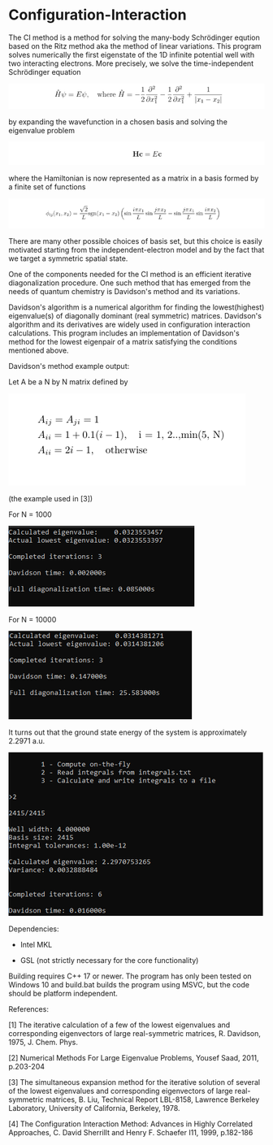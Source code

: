 # Configuration-Interaction


The CI method is a method for solving the many-body Schrödinger eqution based on the Ritz method aka the method of linear variations.
This program solves numerically the first eigenstate of the 1D infinite potential well with two interacting electrons. More precisely,
we solve the time-independent Schrödinger equation

![sc1](https://github.com/plsda/Configuration-Interaction/blob/main/tise.PNG)

by expanding the wavefunction in a chosen basis and solving the eigenvalue problem

![sc1](https://github.com/plsda/Configuration-Interaction/blob/main/eigenEq.PNG)

where the Hamiltonian is now represented as a matrix in a basis formed by a finite set of functions

![sc1](https://github.com/plsda/Configuration-Interaction/blob/main/basisFunction.PNG)

There are many other possible choices of basis set, but this choice is easily motivated starting from the independent-electron model 
and by the fact that we target a symmetric spatial state.

One of the components needed for the CI method is an efficient iterative diagonalization procedure. One such method that
has emerged from the needs of quantum chemistry is Davidson's method and its variations. 

Davidson's algorithm is a numerical algorithm for finding the lowest(highest) eigenvalue(s) of diagonally dominant (real symmetric) matrices. Davidson's algorithm
and its derivatives are widely used in configuration interaction calculations. This program includes an implementation of Davidson's method
for the lowest eigenpair of a matrix satisfying the conditions mentioned above.

Davidson's method example output:

Let A be a N by N matrix defined by 

![sc1](https://github.com/plsda/Configuration-Interaction/blob/main/code/eqn.PNG)

(the example used in [3])

For N = 1000

![sc1](https://github.com/plsda/Configuration-Interaction/blob/main/code/sampleOutput1000.PNG)

For N = 10000

![sc1](https://github.com/plsda/Configuration-Interaction/blob/main/code/sampleOutput10000.PNG)


It turns out that the ground state energy of the system is approximately 2.2971 a.u.

![sc1](https://github.com/plsda/Configuration-Interaction/blob/main/CIExampleOutput.PNG)



Dependencies:

  - Intel MKL

  - GSL (not strictly necessary for the core functionality)
  

Building requires C++ 17 or newer. The program has only been tested on Windows 10 and build.bat builds the program using MSVC, but the code should be platform independent.


References:

[1] The iterative calculation of a few of the lowest eigenvalues and corresponding eigenvectors of large real-symmetric matrices, R. Davidson, 1975, J. Chem. Phys.

[2] Numerical Methods For Large Eigenvalue Problems, Yousef Saad, 2011, p.203-204

[3] The simultaneous expansion method for the iterative solution of several of the lowest eigenvalues and corresponding eigenvectors of large real-symmetric matrices, B. 
Liu, Technical Report LBL-8158, Lawrence Berkeley Laboratory, University of California, Berkeley, 1978. 

[4] The Configuration Interaction Method: Advances in Highly Correlated Approaches, C. David Sherrillt and Henry F. Schaefer I11, 1999, p.182-186



